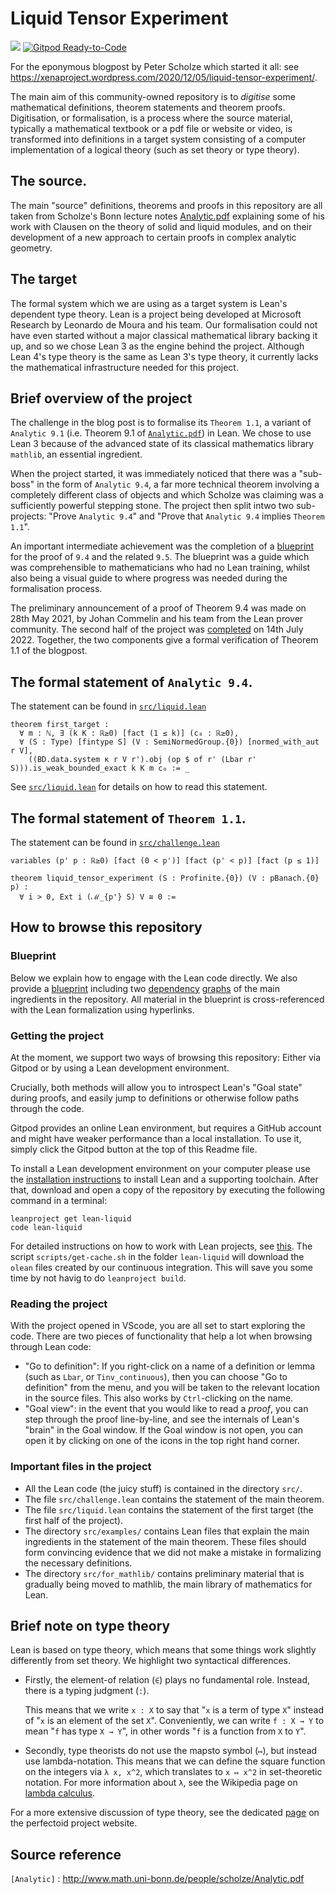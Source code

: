 # Liquid Tensor Experiment

[![](https://github.com/leanprover-community/lean-liquid/actions/workflows/build.yml/badge.svg?branch=master)](https://github.com/leanprover-community/lean-liquid/actions/workflows/build.yml)
[![Gitpod Ready-to-Code](https://img.shields.io/badge/Gitpod-ready--to--code-blue?logo=gitpod)](https://gitpod.io/#https://github.com/leanprover-community/lean-liquid)

For the eponymous blogpost by Peter Scholze which started it all: see https://xenaproject.wordpress.com/2020/12/05/liquid-tensor-experiment/.

The main aim of this community-owned repository is to *digitise* some mathematical definitions, theorem statements and theorem proofs. Digitisation, or formalisation, is a process where the source material, typically a mathematical textbook or a pdf file or website or video, is transformed into definitions in a target system consisting of a computer implementation of a logical theory (such as set theory or type theory).

## The source.

The main "source" definitions, theorems and proofs in this repository are all taken from Scholze's Bonn lecture notes [Analytic.pdf](https://www.math.uni-bonn.de/people/scholze/Analytic.pdf) explaining some of his work with Clausen on the theory of solid and liquid modules, and on their development of a new approach to certain proofs in complex analytic geometry.

## The target

The formal system which we are using as a target system is Lean's dependent type theory. Lean is a project being developed at Microsoft Research by Leonardo de Moura and his team. Our formalisation could not have even started without a major classical mathematical library backing it up, and so we chose Lean 3 as the engine behind the project. Although Lean 4's type theory is the same as Lean 3's type theory, it currently lacks the mathematical infrastructure needed for this project.

## Brief overview of the project

The challenge in the blog post is to formalise its `Theorem 1.1`, a variant of `Analytic 9.1` (i.e. Theorem 9.1 of [`Analytic.pdf`](https://www.math.uni-bonn.de/people/scholze/Analytic.pdf)) in Lean.
We chose to use Lean 3 because of the advanced state of its classical mathematics library `mathlib`, an essential ingredient.

When the project started, it was immediately noticed that there was a "sub-boss" in the form of `Analytic 9.4`, a far more technical theorem involving a completely different class of objects and which Scholze was claiming was a sufficiently powerful stepping stone. The project then split intwo two sub-projects:
"Prove `Analytic 9.4`" and "Prove that `Analytic 9.4` implies `Theorem 1.1`".

An important intermediate achievement was the completion of a [blueprint](https://leanprover-community.github.io/liquid/) for the proof of `9.4` and the related `9.5`. The blueprint was a guide which was comprehensible to mathematicians who had no Lean training, whilst also being a visual guide to where progress was needed during the formalisation process.

The preliminary announcement of a proof of Theorem 9.4 was made on 28th May 2021, by Johan Commelin and his team from the Lean prover community.
The second half of the project was [completed](https://leanprover-community.github.io/blog/posts/lte-final/) on 14th July 2022.
Together, the two components give a formal verification of Theorem 1.1 of the blogpost.

## The formal statement of `Analytic 9.4`.

The statement can be found in [`src/liquid.lean`](https://github.com/leanprover-community/lean-liquid/blob/master/src/liquid.lean#L37)

```lean
theorem first_target :
  ∀ m : ℕ, ∃ (k K : ℝ≥0) [fact (1 ≤ k)] (c₀ : ℝ≥0),
  ∀ (S : Type) [fintype S] (V : SemiNormedGroup.{0}) [normed_with_aut r V],
    ​((BD.data.system κ r V r').obj (op $ of r' (Lbar r' S))).is_weak_bounded_exact k K m c₀ := _
```

See [`src/liquid.lean`](https://github.com/leanprover-community/lean-liquid/blob/master/src/liquid.lean#40)
for details on how to read this statement.

## The formal statement of `Theorem 1.1`.

The statement can be found in [`src/challenge.lean`](https://github.com/leanprover-community/lean-liquid/blob/master/src/challenge.lean#L28)

```lean
variables (p' p : ℝ≥0) [fact (0 < p')] [fact (p' < p)] [fact (p ≤ 1)]

theorem liquid_tensor_experiment (S : Profinite.{0}) (V : pBanach.{0} p) :
  ∀ i > 0, Ext i (ℳ_{p'} S) V ≅ 0 :=
```

## How to browse this repository

### Blueprint

Below we explain how to engage with the Lean code directly.
We also provide a [blueprint](https://leanprover-community.github.io/liquid/)
including two [dependency](https://leanprover-community.github.io/liquid/dep_graph_section_1.html)
[graphs](https://leanprover-community.github.io/liquid/dep_graph_section_2.html)
of the main ingredients in the repository.
All material in the blueprint is cross-referenced with the Lean formalization using hyperlinks.

### Getting the project

At the moment, we support two ways of browsing this repository:
Either via Gitpod or by using a Lean development environment.

Crucially, both methods will allow you to introspect Lean's "Goal state" during proofs,
and easily jump to definitions or otherwise follow paths through the code.

Gitpod provides an online Lean environment, but requires a GitHub account
and might have weaker performance than a local installation.
To use it, simply click the Gitpod button at the top of this Readme file.

To install a Lean development environment on your computer please use the
[installation instructions](https://leanprover-community.github.io/get_started.html#regular-install)
to install Lean and a supporting toolchain.
After that, download and open a copy of the repository
by executing the following command in a terminal:
```
leanproject get lean-liquid
code lean-liquid
```
For detailed instructions on how to work with Lean projects,
see [this](https://leanprover-community.github.io/install/project.html). The script `scripts/get-cache.sh`
in the folder `lean-liquid` will download the `olean` files created by our continuous integration. This
will save you some time by not havig to do `leanproject build`.

### Reading the project

With the project opened in VScode,
you are all set to start exploring the code.
There are two pieces of functionality that help a lot when browsing through Lean code:

* "Go to definition": If you right-click on a name of a definition or lemma
  (such as `Lbar`, or `Tinv_continuous`), then you can choose "Go to definition" from the menu,
  and you will be taken to the relevant location in the source files.
  This also works by `Ctrl`-clicking on the name.
* "Goal view": in the event that you would like to read a *proof*,
  you can step through the proof line-by-line,
  and see the internals of Lean's "brain" in the Goal window.
  If the Goal window is not open,
  you can open it by clicking on one of the icons in the top right hand corner.

### Important files in the project

* All the Lean code (the juicy stuff) is contained in the directory `src/`.
* The file `src/challenge.lean` contains the statement of the main theorem.
* The file `src/liquid.lean` contains the statement of the first target (the first half of the project).
* The directory `src/examples/` contains Lean files that explain the main ingredients in the statement of the main theorem.
  These files should form convincing evidence that we did not make a mistake in formalizing the necessary definitions.
* The directory `src/for_mathlib/` contains preliminary material that is gradually being moved to mathlib, the main library of mathematics for Lean.

## Brief note on type theory

Lean is based on type theory,
which means that some things work slightly differently from set theory.
We highlight two syntactical differences.

* Firstly, the element-of relation (`∈`) plays no fundamental role.
  Instead, there is a typing judgment (`:`).

  This means that we write `x : X` to say that "`x` is a term of type `X`"
  instead of "`x` is an element of the set `X`".
  Conveniently, we can write `f : X → Y` to mean "`f` has type `X → Y`",
  in other words "`f` is a function from `X` to `Y`".

* Secondly, type theorists do not use the mapsto symbol (`↦`),
  but instead use lambda-notation.
  This means that we can define the square function on the integers via
  `λ x, x^2`, which translates to `x ↦ x^2` in set-theoretic notation.
  For more information about `λ`, see the Wikipedia page on
  [lambda calculus](https://en.wikipedia.org/wiki/Lambda_calculus).

For a more extensive discussion of type theory,
see the dedicated
[page](https://leanprover-community.github.io/lean-perfectoid-spaces/type_theory.html)
on the perfectoid project website.

## Source reference

`[Analytic]` : http://www.math.uni-bonn.de/people/scholze/Analytic.pdf

[Analytic]: http://www.math.uni-bonn.de/people/scholze/Analytic.pdf
